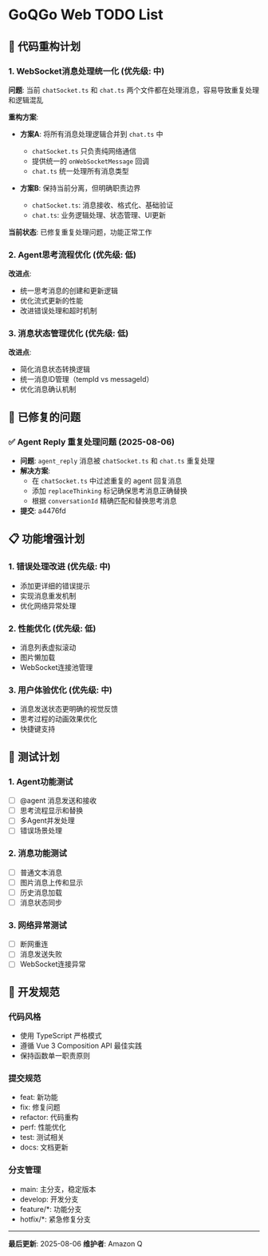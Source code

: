 # GoQGo Web TODO List

## 🔧 代码重构计划

### 1. WebSocket消息处理统一化 (优先级: 中)
**问题**: 当前 `chatSocket.ts` 和 `chat.ts` 两个文件都在处理消息，容易导致重复处理和逻辑混乱

**重构方案**:
- **方案A**: 将所有消息处理逻辑合并到 `chat.ts` 中
  - `chatSocket.ts` 只负责纯网络通信
  - 提供统一的 `onWebSocketMessage` 回调
  - `chat.ts` 统一处理所有消息类型

- **方案B**: 保持当前分离，但明确职责边界
  - `chatSocket.ts`: 消息接收、格式化、基础验证
  - `chat.ts`: 业务逻辑处理、状态管理、UI更新

**当前状态**: 已修复重复处理问题，功能正常工作

### 2. Agent思考流程优化 (优先级: 低)
**改进点**:
- 统一思考消息的创建和更新逻辑
- 优化流式更新的性能
- 改进错误处理和超时机制

### 3. 消息状态管理优化 (优先级: 低)
**改进点**:
- 简化消息状态转换逻辑
- 统一消息ID管理（tempId vs messageId）
- 优化消息确认机制

## 🐛 已修复的问题

### ✅ Agent Reply 重复处理问题 (2025-08-06)
- **问题**: `agent_reply` 消息被 `chatSocket.ts` 和 `chat.ts` 重复处理
- **解决方案**: 
  - 在 `chatSocket.ts` 中过滤重复的 agent 回复消息
  - 添加 `replaceThinking` 标记确保思考消息正确替换
  - 根据 `conversationId` 精确匹配和替换思考消息
- **提交**: a4476fd

## 📋 功能增强计划

### 1. 错误处理改进 (优先级: 中)
- 添加更详细的错误提示
- 实现消息重发机制
- 优化网络异常处理

### 2. 性能优化 (优先级: 低)
- 消息列表虚拟滚动
- 图片懒加载
- WebSocket连接池管理

### 3. 用户体验优化 (优先级: 中)
- 消息发送状态更明确的视觉反馈
- 思考过程的动画效果优化
- 快捷键支持

## 🧪 测试计划

### 1. Agent功能测试
- [ ] @agent 消息发送和接收
- [ ] 思考流程显示和替换
- [ ] 多Agent并发处理
- [ ] 错误场景处理

### 2. 消息功能测试
- [ ] 普通文本消息
- [ ] 图片消息上传和显示
- [ ] 历史消息加载
- [ ] 消息状态同步

### 3. 网络异常测试
- [ ] 断网重连
- [ ] 消息发送失败
- [ ] WebSocket连接异常

## 📝 开发规范

### 代码风格
- 使用 TypeScript 严格模式
- 遵循 Vue 3 Composition API 最佳实践
- 保持函数单一职责原则

### 提交规范
- feat: 新功能
- fix: 修复问题
- refactor: 代码重构
- perf: 性能优化
- test: 测试相关
- docs: 文档更新

### 分支管理
- main: 主分支，稳定版本
- develop: 开发分支
- feature/*: 功能分支
- hotfix/*: 紧急修复分支

---

**最后更新**: 2025-08-06
**维护者**: Amazon Q
